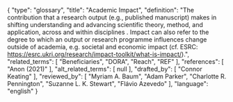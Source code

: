 {
    "type": "glossary",
    "title": "Academic Impact",
    "definition": "The contribution that a research output (e.g., published manuscript) makes in shifting understanding and advancing scientific theory, method, and application, across and within disciplines . Impact can also refer to the degree to which an output or research programme influences change outside of academia, e.g. societal and economic impact (cf. ESRC: https://esrc.ukri.org/research/impact-toolkit/what-is-impact/).",
    "related_terms": [
        "Beneficiaries",
        "DORA",
        "Reach",
        "REF"
    ],
    "references": [
        "Anon (2021)"
    ],
    "alt_related_terms": [
        null
    ],
    "drafted_by": [
        "Connor Keating"
    ],
    "reviewed_by": [
        "Myriam A. Baum",
        "Adam Parker",
        "Charlotte R. Pennington",
        "Suzanne L. K. Stewart",
        "Flávio Azevedo"
    ],
    "language": "english"
}